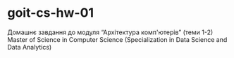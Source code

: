 # goit-cs-hw-01
Домашнє завдання до модуля “Архітектура комп'ютерів” (теми 1-2)
Master of Science in Computer Science (Specialization in Data Science and Data Analytics)

